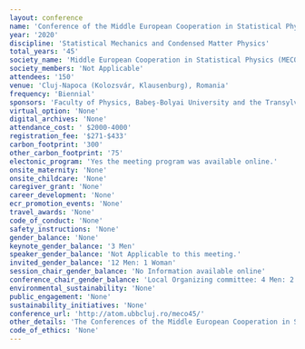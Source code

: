```yaml
---
layout: conference 
name: 'Conference of the Middle European Cooperation in Statistical Physics'
year: '2020'
discipline: 'Statistical Mechanics and Condensed Matter Physics'
total_years: '45'
society_name: 'Middle European Cooperation in Statistical Physics (MECO)'
society_members: 'Not Applicable'
attendees: '150'
venue: 'Cluj-Napoca (Kolozsvár, Klausenburg), Romania'
frequency: 'Biennial'
sponsors: 'Faculty of Physics, Babeş-Bolyai University and the Transylvanian Branch of the Hungarian Academy of Sciences (KAB)'
virtual_option: 'None'
digital_archives: 'None'
attendance_cost: ' $2000-4000'
registration_fee: '$271-$433'
carbon_footprint: '300'
other_carbon_footprint: '75'
electonic_program: 'Yes the meeting program was available online.'
onsite_maternity: 'None'
onsite_childcare: 'None'
caregiver_grant: 'None'
career_development: 'None'
ecr_promotion_events: 'None'
travel_awards: 'None'
code_of_conduct: 'None'
safety_instructions: 'None'
gender_balance: 'None'
keynote_gender_balance: '3 Men'
speaker_gender_balance: 'Not Applicable to this meeting.'
invited_gender_balance: '12 Men: 1 Woman'
session_chair_gender_balance: 'No Information available online'
conference_chair_gender_balance: 'Local Organizing committee: 4 Men: 2 Women'
environmental_sustainability: 'None'
public_engagement: 'None'
sustainability_initiatives: 'None'
conference_url: 'http://atom.ubbcluj.ro/meco45/'
other_details: 'The Conferences of the Middle European Cooperation in Statistical Physics (MECO) were initiated in 1974 with the aim of bridging the gap between the communities of scientists from the Eastern and Western blocks of Europe, separated by the iron curtain. Since then, MECO conferences have become the yearly itinerant reference meetings for the community of scientists who are active in the field of Statistical Physics in the broader sense, including modern interdisciplinary applications to biology, finance, information theory, and quantum computation.'
code_of_ethics: 'None'
---
```

